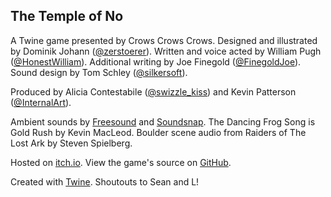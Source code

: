 The Temple of No
----------------

A Twine game presented by Crows Crows Crows.
Designed and illustrated by Dominik Johann ([@zerstoerer](https://twitter.com/@zerstoerer)).
Written and voice acted by William Pugh ([@HonestWilliam](https://twitter.com/@HonestWilliam)).
Additional writing by Joe Finegold ([@FinegoldJoe](https://twitter.com/@FinegoldJoe)).
Sound design by Tom Schley ([@silkersoft](https://twitter.com/@silkersoft)).

Produced by Alicia Contestabile ([@swizzle_kiss](https://twitter.com/@swizzle_kiss)) and Kevin Patterson ([@InternalArt](https://twitter.com/@InternalArt)).

Ambient sounds by [Freesound](http://freesound.org) and [Soundsnap](http://freesound.org). The Dancing Frog Song is Gold Rush by Kevin MacLeod. Boulder scene audio from Raiders of The Lost Ark by Steven Spielberg.

Hosted on [itch.io](http://itch.io). View the game's source on [GitHub](https://github.com/sno/the-temple-of-no).

Created with [Twine](http://twinery.org). Shoutouts to Sean and L!

